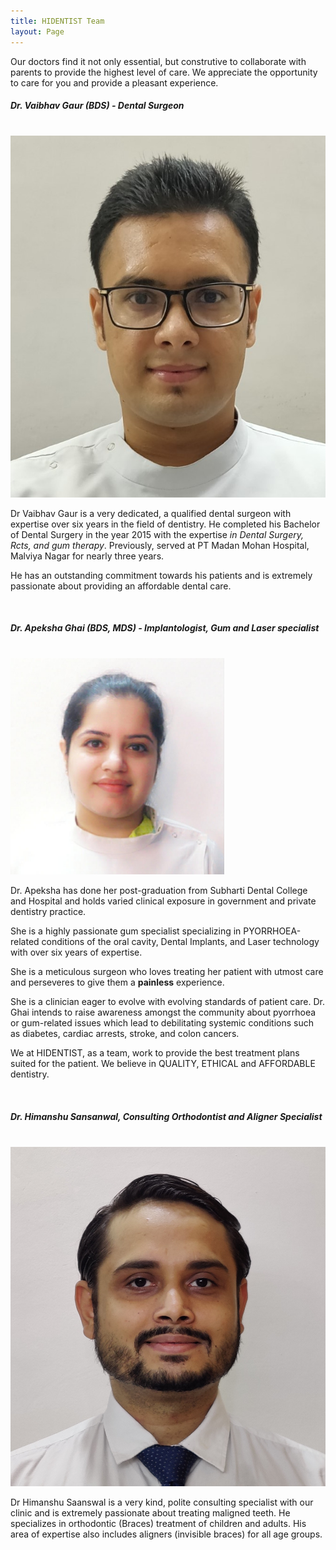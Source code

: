 ```yaml
---
title: HIDENTIST Team
layout: Page
---
```


 Our doctors find it not only essential, but construtive to collaborate with parents to provide the highest level of care. We appreciate the opportunity to care for you and provide a pleasant experience.

<!--Dr Gaur-->
<div class="row">
    <div class="col-md-12"><h5>Dr. Vaibhav Gaur (BDS) - Dental Surgeon</h5></div>
</div>
<div class="row">
    <div>&nbsp;</div>
</div>
<div class="row">
    <div class="col-md-3">
        <img src="/images/dr_gaur.jpg" alt="Dr. Gaur" class="about-img" />
    </div>
    <div class="col-md-9">
        <p>Dr Vaibhav Gaur is a very dedicated, a qualified dental surgeon with expertise over six years in the field of dentistry. He completed his Bachelor of Dental Surgery in the year 2015 with the expertise <em>in Dental Surgery, Rcts, and gum therapy</em>. Previously, served at PT Madan Mohan Hospital, Malviya Nagar for nearly three years.  </p>
        <p>He has an outstanding commitment towards his patients and is extremely passionate about providing an affordable dental care.</p>
    </div>
</div>
<div class="row">
    <div>&nbsp;</div>
</div>

<!--Dr Apeksha-->
<div class="row">
    <div class="col-md-12"><h5>Dr. Apeksha Ghai (BDS, MDS) - Implantologist, Gum and Laser specialist </h5></div>
</div>
<div class="row">
    <div>&nbsp;</div>
</div>
<div class="row">
    <div class="col-md-3">
        <img src="/images/dr_apeksha.png" alt="Dr. Apeksha" class="about-img" />
    </div>
    <div class="col-md-9">
       <p>
       Dr. Apeksha has done her post-graduation from Subharti Dental College and Hospital and holds varied clinical exposure in government and private dentistry practice.  </p>
    <p>
    She is a highly passionate gum specialist specializing in PYORRHOEA-related conditions of the oral cavity, Dental Implants, and Laser technology with over six years of expertise.  </p>
    <p>
    She is a meticulous surgeon who loves treating her patient with utmost care and perseveres to give them a <strong>painless</strong> experience.  </p>
    <p>
    She is a clinician eager to evolve with evolving standards of patient care. Dr. Ghai intends to raise awareness amongst the community about pyorrhoea or gum-related issues which lead to debilitating systemic conditions such as diabetes, cardiac arrests, stroke, and colon cancers. </p>
    <p>
    We at HIDENTIST, as a team, work to provide the best treatment plans suited for the patient. We believe in QUALITY, ETHICAL and AFFORDABLE dentistry. 
       </p>
    </div>
</div>
<div class="row">
    <div>&nbsp;</div>
</div>

<!-- Dr Himanshu -->
<div class="row">
    <div class="col-md-12"><h5>Dr. Himanshu Sansanwal, Consulting Orthodontist and Aligner Specialist</h5></div>
</div>
<div class="row">
    <div>&nbsp;</div>
</div>
<div class="row">
    <div class="col-md-3">
        <img src="/images/dr_himanshu.jpg" alt="Dr. Himanshu" class="about-img" />
    </div>
    <div class="col-md-9">
        <p>Dr Himanshu Saanswal is a very kind, polite consulting specialist with our clinic and is extremely passionate about treating maligned teeth. He specializes in orthodontic (Braces) treatment of children and adults. His area of expertise also includes aligners (invisible braces) for all age groups.</p>
    </div>
</div>
<div class="row">
    <div>&nbsp;</div>
</div>